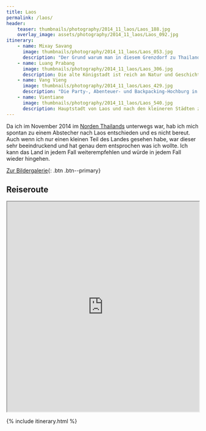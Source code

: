 ```yaml
---
title: Laos
permalink: /laos/
header:
    teaser: thumbnails/photography/2014_11_laos/Laos_188.jpg
    overlay_image: assets/photography/2014_11_laos/Laos_092.jpg
itinerary:
    - name: Mixay Savang
      image: thumbnails/photography/2014_11_laos/Laos_053.jpg
      description: "Der Grund warum man in diesem Grenzdorf zu Thailand absteigt, ist dass die Boote ins Landesinnere früh am morgen losfahren und man so weniger Stress bei der Grenzüberquerung hat. Generell gibt es zwei Optionen: 2 Tage mit dem Slow Boat nach Luang Prabang, oder ca 7 Stunden mit dem Speed Boat, von dem eigentlich jeder abrät. Wer errät was ich genommen hab?"
    - name: Luang Prabang
      image: thumbnails/photography/2014_11_laos/Laos_306.jpg
      description: Die alte Königstadt ist reich an Natur und Geschichte. Mein Highlight waren die nahe gelegenen Kuang Si Wassrefälle, aber auch in der Stadt gibt es etliches zu entdecken, wie den Nachtmarkt oder den morgentlichen Almosengang der Mönche.
    - name: Vang Vieng
      image: thumbnails/photography/2014_11_laos/Laos_429.jpg
      description: "Die Party-, Abenteuer- und Backpacking-Hochburg in Laos. Die Möglichkeiten sind fast unbegrenzt: Neben Heißluftballoonfahrten, gibt es auch etliche Höhlen zu erkunden oder Berge zu erklimmen. Auch sehr beliebt ist sich den Fluss entlang treiben zu lassen und bei Bars auf dem Weg anzuhalten. Wer es geruhsamer will, findet in der Stadt etliche Restaurant in denen Friends in Dauerschleife läuft."
    - name: Vientiane
      image: thumbnails/photography/2014_11_laos/Laos_540.jpg
      description: Hauptstadt von Laos und nach den kleineren Städten zuvor, wieder mehr Zivilisation. Mit dem Triumphbogen und einigen Tempeln hat es kulturell einiges zu bieten, auch wenn ich die vorherigen Stationen wegen deren grüner Umgebung und Gelassenheit immer vorziehen würde, trotzdem fand ich es eine schöne Stadt in der man ein paar Tage bleiben kann.
---
```


Da ich im November 2014 im [Norden Thailands](/thailand/) unterwegs war, hab ich mich spontan zu einem Abstecher nach Laos entschieden und es nicht bereut. 
Auch wenn ich nur einen kleinen Teil des Landes gesehen habe, war dieser sehr beeindruckend und hat genau dem 
entsprochen was ich wollte. Ich kann das Land in jedem Fall weiterempfehlen und würde in jedem Fall wieder hingehen.

[Zur Bildergalerie](/photography/laos-2014/){: .btn .btn--primary}

## Reiseroute
<iframe src="https://www.google.com/maps/d/u/0/embed?mid=1AqPFG_S4AwmpI7W3j48lXjnzp3AdKzMr" width="100%" height="550px"></iframe>

{% include itinerary.html %}